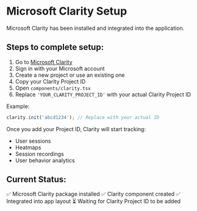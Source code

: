 # Microsoft Clarity Setup

Microsoft Clarity has been installed and integrated into the application.

## Steps to complete setup:

1. Go to [Microsoft Clarity](https://clarity.microsoft.com/)
2. Sign in with your Microsoft account
3. Create a new project or use an existing one
4. Copy your Clarity Project ID
5. Open `components/clarity.tsx`
6. Replace `'YOUR_CLARITY_PROJECT_ID'` with your actual Clarity Project ID

Example:
```typescript
clarity.init('abcd1234'); // Replace with your actual ID
```

Once you add your Project ID, Clarity will start tracking:
- User sessions
- Heatmaps
- Session recordings
- User behavior analytics

## Current Status:
✅ Microsoft Clarity package installed
✅ Clarity component created
✅ Integrated into app layout
⏳ Waiting for Clarity Project ID to be added
